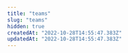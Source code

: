 ```yaml
---
title: "teams"
slug: "teams"
hidden: true
createdAt: "2022-10-28T14:55:47.383Z"
updatedAt: "2022-10-28T14:55:47.383Z"
---
```


